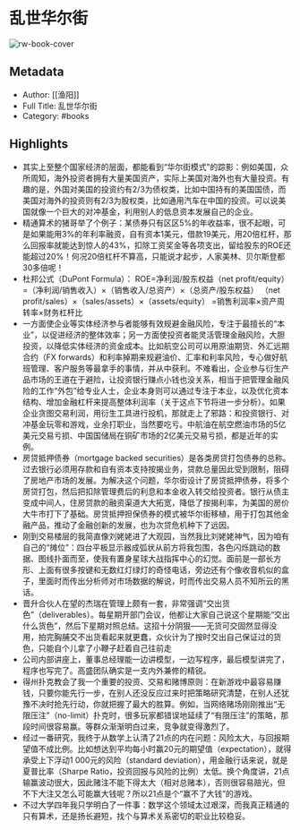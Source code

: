 # 乱世华尔街

![rw-book-cover](https://weread-1258476243.file.myqcloud.com/weread/cover/58/3300021458/s_3300021458.jpg)

## Metadata
- Author: [[渔阳]]
- Full Title: 乱世华尔街
- Category: #books

## Highlights
- 其实上至整个国家经济的层面，都能看到“华尔街模式”的踪影：例如美国，众所周知，海外投资者拥有大量美国资产，实际上美国对海外也有大量投资。有趣的是，外国对美国的投资约有2/3为债权类，比如中国持有的美国国债，而美国对海外的投资则有2/3为股权类，比如通用汽车在中国的投资。可以说美国就像一个巨大的对冲基金，利用别人的低息资本发展自己的企业。
- 精通算术的猪哥举了个例子：某债券只有区区5%的年收益率，很不起眼，可是如果能用3%的年利率融资，自有资本1美元，借款19美元，用20倍杠杆，那么回报率就能达到惊人的43%，扣除工资奖金等各项支出，留给股东的ROE还能超过20%！何况20倍杠杆不算高，只能说才起步，人家美林、贝尔斯登都30多倍呢！
- 杜邦公式（DuPont Formula）：
  ROE=净利润/股东权益（net profit/equity）
  =（净利润/销售收入）×（销售收入/总资产）×（总资产/股东权益）
  （net profit/sales）×（sales/assets）×（assets/equity）
  =销售利润率×资产周转率×财务杠杆比
- 一方面使企业等实体经济参与者能够有效规避金融风险，专注于最擅长的“本业”，以促进经济的整体效率；另一方面使投资者能灵活管理金融风险，大胆投资，以降低实体经济的资金成本。比如航空公司可以用原油期货、外汇远期合约（FX forwards）和利率掉期来规避油价、汇率和利率风险，专心做好航班管理、客户服务等最拿手的事情，并从中获利。不难看出，企业参与衍生产品市场的王道在于避险，让投资银行赚点小钱也没关系，相当于把管理金融风险的工作“外包”给专业人士，企业本身则可以通过专注于本业，以及优化资本结构、增加金融杠杆来提高整体利润率（关于这点下节将进一步分析）。如果企业贪图交易利润，用衍生工具进行投机，那就走上了邪路：和投资银行、对冲基金玩零和游戏，业余打职业，当然要吃亏。中航油在航空燃油市场的5亿美元交易亏损、中国国储局在铜矿市场的2亿美元交易亏损，都是近年的实例。
- 房贷抵押债券（mortgage backed securities）是各类房贷打包债券的总称。过去银行必须用存款和自有资本支持按揭业务，贷款总量因此受到限制，阻碍了房地产市场的发展。为解决这个问题，华尔街设计了房贷抵押债券，将多个房贷打包，然后把扣除管理费后的利息和本金收入转交给投资者。银行从债主变成中间人，住房贷款的融资渠道大大拓宽，降低了按揭利率，为美国的房价大牛市打下了基础。房贷抵押担保债券的模式被华尔街移植，用于打包其他金融产品，推动了金融创新的发展，也为次贷危机种下了远因。
- 刚到交易楼层的我简直像刘姥姥进了大观园，当然我比刘姥姥神气，因为咱有自己的“摊位”：四台平板显示器成弧状从前方将我包围，各色闪烁跳动的数据、图线扑面而至，使我有置身星球大战指挥中心的幻觉。面前是一部长方形、上面有很多按键和无数红灯绿灯的奇怪电话，旁边还有个像收音机似的盒子，里面时而传出分析师对市场数据的解说，时而传出交易人员不知所云的黑话。
- 晋升合伙人在望的杰瑞在管理上颇有一套，非常强调“交出货色”（deliverables）。每星期开部门会议，他都让大家自己说这个星期能“交出什么货色”，然后下星期对照总结。这招十分阴狠——无货可交固然显得没用，拍完胸脯交不出货看起来就更蠢，众伙计为了按时交出自己保证过的货色，只能自个儿拿了小鞭子赶着自己往前走
- 公司内部讲座上，董事总经理能一边讲模型，一边写程序，最后模型讲完了，程序也写完了。高盛团队确实是一支内外兼修的精锐。
- 得州扑克教会了我一个重要的投资、交易和赌博原则：在新游戏中最容易赚钱，只要你能先行一步，在别人还没反应过来时把策略研究清楚，在别人还犹豫不决时抢先行动，你就把握了最大的胜算。例如，当网络赌场刚刚推出“无限压注”（no-limit）扑克时，很多玩家都错误地延续了“有限压注”的策略，那段时间很容易赢。等群众渐渐明白过来，竞争就变得激烈了。
- 经过一番研究，我终于从数学上认清了21点的内在问题：风险太大，与回报期望值不成比例。比如想达到平均每小时赢20元的期望值（expectation），就得承受上下浮动1 000元的风险（standard deviation），用金融行话来说，就是夏普比率（Sharpe Ratio，投资回报与风险的比例）太低。换个角度讲，21点输赢波动很大，因此赌注不能下得太大（相对总赌本），否则很容易赔光，但不下大注又怎么可能赢大钱呢？所以21点是个“赢不了大钱”的游戏。
- 不过大学四年我只学明白了一件事：数学这个领域太过艰深，而我真正精通的只有算术，还是扬长避短，找个与算术关系密切的职业比较稳妥。
